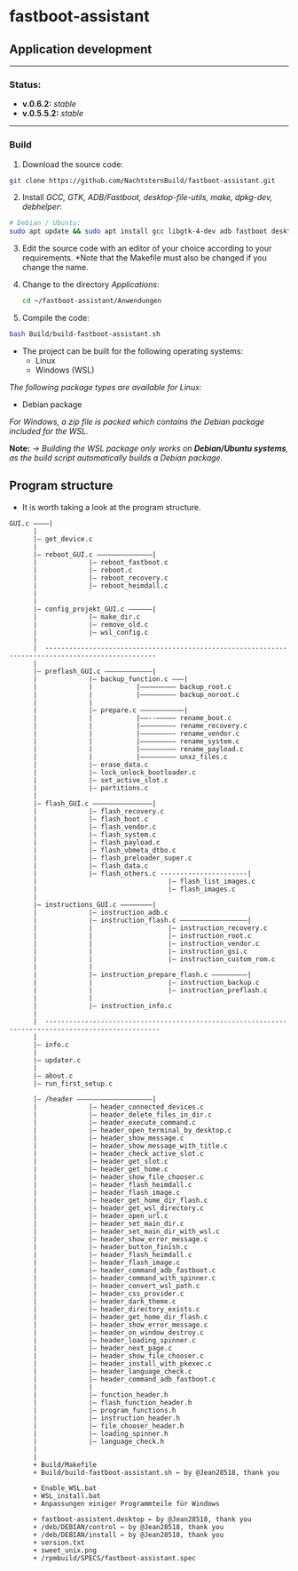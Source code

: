 # fastboot-assistant 
## Application development
---
### Status:
- **v.0.6.2:** *stable*
- **v.0.5.5.2:** *stable*
---
  
### Build
1. Download the source code:
```sh
git clone https://github.com/NachtsternBuild/fastboot-assistant.git
```
2. Install *GCC, GTK, ADB/Fastboot, desktop-file-utils, make, dpkg-dev, debhelper*:

```sh
# Debian / Ubuntu:
sudo apt update && sudo apt install gcc libgtk-4-dev adb fastboot desktop-file-utils make dpkg-dev debhelper

```
3. Edit the source code with an editor of your choice according to your requirements. *Note that the Makefile must also be changed if you change the name.
4. Change to the directory *Applications*:
   ```sh
   cd ~/fastboot-assistant/Anwendungen
   ```

5. Compile the code:
```sh
bash Build/build-fastboot-assistant.sh
```
- The project can be built for the following operating systems:
	- Linux
 	- Windows (WSL)
  
*The following package types are available for Linux:*
- Debian package

*For Windows, a zip file is packed which contains the Debian package included for the WSL.*

**Note:**
*→ Building the WSL package only works on **Debian/Ubuntu systems**, as the build script automatically builds a Debian package.*
 
## Program structure
- It is worth taking a look at the program structure.
```
GUI.c ––––|
	  |
	  |– get_device.c
	  |
	  |– reboot_GUI.c ––––––––––––––|
	  |				|– reboot_fastboot.c 
	  |				|– reboot.c 
	  |				|– reboot_recovery.c
	  |				|– reboot_heimdall.c
	  |
	  |
	  |– config_projekt_GUI.c ––––––|
	  |				|– make_dir.c
	  |				|– remove_old.c
	  |				|– wsl_config.c
	  |
	  |  --------------------------------------------------------------------------------------------------
	  |
	  |– preflash_GUI.c ––––––––––––|
	  |				|– backup_function.c –––|
	  |				|			|––––––––– backup_root.c
	  |				|			|––––––––– backup_noroot.c
	  |				|
	  |				|– prepare.c –––––––––––|
	  |				|			|––--––––– rename_boot.c
	  |				|			|––––––––– rename_recovery.c
	  |				|			|––––––––– rename_vendor.c
	  |				|			|––––––––– rename_system.c
	  |				|			|––––––––– rename_payload.c
	  |				|			|––––––––– unxz_files.c
	  |				|– erase_data.c
	  |				|– lock_unlock_bootloader.c
	  |				|– set_active_slot.c
	  |				|– partitions.c
	  |
	  |– flash_GUI.c –––––––––––––––|
	  |				|– flash_recovery.c 
	  |				|– flash_boot.c 
	  |				|– flash_vendor.c 
	  |				|– flash_system.c  
	  |				|– flash_payload.c 
	  |				|– flash_vbmeta_dtbo.c 
	  |				|– flash_preloader_super.c
	  |				|– flash_data.c
	  |				|– flash_others.c ----------------------|
	  |				 					|– flash_list_images.c
	  |				 					|– flash_images.c			
	  |
	  |– instructions_GUI.c ––––––––|
	  |				|– instruction_adb.c
	  |				|– instruction_flash.c –––––––––––––––––|
	  |				|					|– instruction_recovery.c
	  |				|					|– instruction_root.c
	  |				|					|– instruction_vendor.c
	  |				|					|– instruction_gsi.c
	  |				|					|– instruction_custom_rom.c
	  |				|
	  |				|– instruction_prepare_flash.c –––––––––|
	  |				|					|– instruction_backup.c
	  |				|					|– instruction_preflash.c
	  |				|
	  |				|– instruction_info.c
	  |
	  |  ---------------------------------------------------------------------------------------------------
	  |
	  |– info.c
	  |
	  |– updater.c
	  |
	  |– about.c
	  |– run_first_setup.c
	  
	  |– /header –––––––––––––––––––| 
	  |				|– header_connected_devices.c
	  |				|– header_delete_files_in_dir.c
	  |				|– header_execute_command.c
	  |				|– header_open_terminal_by_desktop.c
	  |				|– header_show_message.c
	  |				|– header_show_message_with_title.c
	  |				|– header_check_active_slot.c
	  |				|– header_get_slot.c
	  |				|– header_get_home.c
	  |				|– header_show_file_chooser.c
	  |				|– header_flash_heimdall.c
	  |				|– header_flash_image.c
	  |				|– header_get_home_dir_flash.c
	  |				|– header_get_wsl_directory.c
	  |				|– header_open_url.c
	  |				|– header_set_main_dir.c
	  |				|– header_set_main_dir_with_wsl.c
	  |				|– header_show_error_message.c
	  |				|– header_button_finish.c
	  |				|– header_flash_heimdall.c
	  |				|– header_flash_image.c
	  |				|– header_command_adb_fastboot.c
	  |				|– header_command_with_spinner.c
	  |				|– header_convert_wsl_path.c
	  |				|– header_css_provider.c
	  |				|– header_dark_theme.c
	  |				|– header_directory_exists.c
	  |				|– header_get_home_dir_flash.c
	  |				|– header_show_error_message.c
	  |				|– header_on_window_destroy.c
	  |				|– header_loading_spinner.c
	  |				|– header_next_page.c
	  |				|– header_show_file_chooser.c
	  |				|– header_install_with_pkexec.c
	  |				|– header_language_check.c
	  |				|– header_command_adb_fastboot.c
	  |				|
	  |				|– function_header.h
	  |				|– flash_function_header.h
	  |				|– program_functions.h
	  |				|– instruction_header.h
	  |				|– file_chooser_header.h
	  |				|– loading_spinner.h
	  |				|– language_check.h
	  |
	  |  
	  + Build/Makefile
	  + Build/build-fastboot-assistant.sh ← by @Jean28518, thank you
	  
	  + Enable_WSL.bat
	  + WSL_install.bat
	  + Anpassungen einiger Programmteile für Windows
	  
	  + fastboot-assistent.desktop ← by @Jean28518, thank you
	  + /deb/DEBIAN/control ← by @Jean28518, thank you
	  + /deb/DEBIAN/install ← by @Jean28518, thank you
	  + version.txt
	  + sweet_unix.png
	  + /rpmbuild/SPECS/fastboot-assistant.spec
	  						
```
